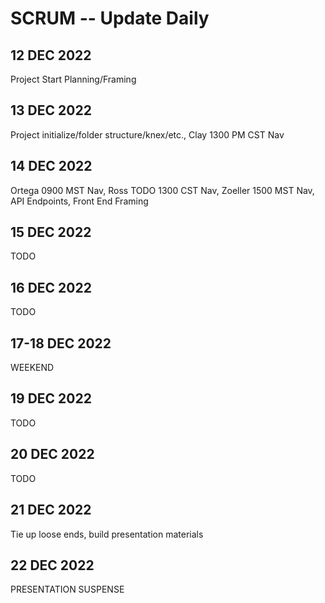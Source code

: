 # SCRUM -- Update Daily
## 12 DEC 2022
Project Start Planning/Framing
## 13 DEC 2022
Project initialize/folder structure/knex/etc., Clay 1300 PM CST Nav
## 14 DEC 2022
Ortega 0900 MST Nav, Ross TODO 1300 CST Nav, Zoeller 1500 MST Nav, API Endpoints, Front End Framing
## 15 DEC 2022
TODO
## 16 DEC 2022
TODO
## 17-18 DEC 2022
WEEKEND
## 19 DEC 2022
TODO
## 20 DEC 2022
TODO
## 21 DEC 2022
Tie up loose ends, build presentation materials
## 22 DEC 2022
PRESENTATION SUSPENSE